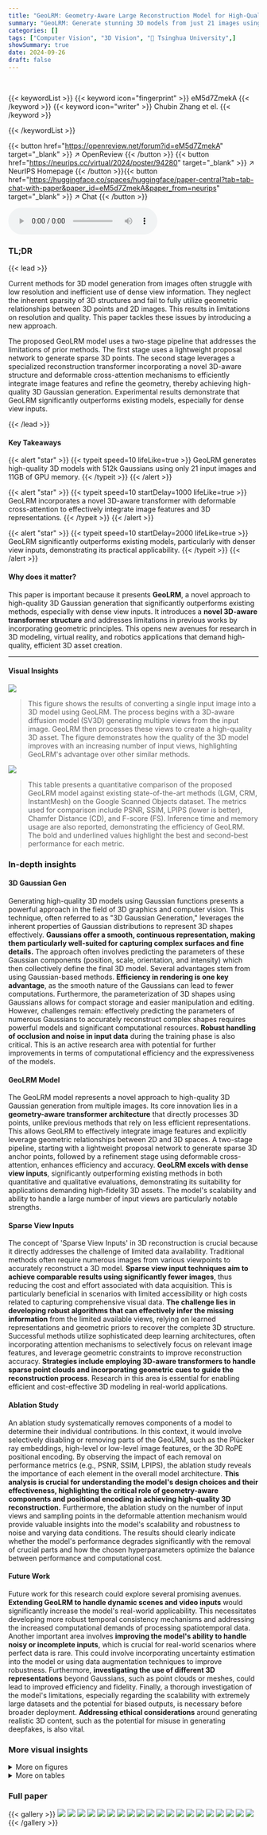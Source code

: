 ```yaml
---
title: "GeoLRM: Geometry-Aware Large Reconstruction Model for High-Quality 3D Gaussian Generation"
summary: "GeoLRM: Generate stunning 3D models from just 21 images using a novel geometry-aware transformer, surpassing existing methods in efficiency and quality!"
categories: []
tags: ["Computer Vision", "3D Vision", "🏢 Tsinghua University",]
showSummary: true
date: 2024-09-26
draft: false
---
```


<br>

{{< keywordList >}}
{{< keyword icon="fingerprint" >}} eM5d7ZmekA {{< /keyword >}}
{{< keyword icon="writer" >}} Chubin Zhang et el. {{< /keyword >}}
 
{{< /keywordList >}}

{{< button href="https://openreview.net/forum?id=eM5d7ZmekA" target="_blank" >}}
↗ OpenReview
{{< /button >}}
{{< button href="https://neurips.cc/virtual/2024/poster/94280" target="_blank" >}}
↗ NeurIPS Homepage
{{< /button >}}{{< button href="https://huggingface.co/spaces/huggingface/paper-central?tab=tab-chat-with-paper&paper_id=eM5d7ZmekA&paper_from=neurips" target="_blank" >}}
↗ Chat
{{< /button >}}



<audio controls>
    <source src="https://ai-paper-reviewer.com/eM5d7ZmekA/podcast.wav" type="audio/wav">
    Your browser does not support the audio element.
</audio>


### TL;DR


{{< lead >}}

Current methods for 3D model generation from images often struggle with low resolution and inefficient use of dense view information. They neglect the inherent sparsity of 3D structures and fail to fully utilize geometric relationships between 3D points and 2D images. This results in limitations on resolution and quality.  This paper tackles these issues by introducing a new approach. 

The proposed GeoLRM model uses a two-stage pipeline that addresses the limitations of prior methods. The first stage uses a lightweight proposal network to generate sparse 3D points. The second stage leverages a specialized reconstruction transformer incorporating a novel 3D-aware structure and deformable cross-attention mechanisms to efficiently integrate image features and refine the geometry, thereby achieving high-quality 3D Gaussian generation.  Experimental results demonstrate that GeoLRM significantly outperforms existing models, especially for dense view inputs.

{{< /lead >}}


#### Key Takeaways

{{< alert "star" >}}
{{< typeit speed=10 lifeLike=true >}} GeoLRM generates high-quality 3D models with 512k Gaussians using only 21 input images and 11GB of GPU memory. {{< /typeit >}}
{{< /alert >}}

{{< alert "star" >}}
{{< typeit speed=10 startDelay=1000 lifeLike=true >}} GeoLRM incorporates a novel 3D-aware transformer with deformable cross-attention to effectively integrate image features and 3D representations. {{< /typeit >}}
{{< /alert >}}

{{< alert "star" >}}
{{< typeit speed=10 startDelay=2000 lifeLike=true >}} GeoLRM significantly outperforms existing models, particularly with denser view inputs, demonstrating its practical applicability. {{< /typeit >}}
{{< /alert >}}

#### Why does it matter?
This paper is important because it presents **GeoLRM**, a novel approach to high-quality 3D Gaussian generation that significantly outperforms existing methods, especially with dense view inputs.  It introduces a **novel 3D-aware transformer structure** and addresses limitations in previous works by incorporating geometric principles. This opens new avenues for research in 3D modeling, virtual reality, and robotics applications that demand high-quality, efficient 3D asset creation.

------
#### Visual Insights



![](https://ai-paper-reviewer.com/eM5d7ZmekA/figures_1_1.jpg)

> This figure shows the results of converting a single input image into a 3D model using GeoLRM.  The process begins with a 3D-aware diffusion model (SV3D) generating multiple views from the input image. GeoLRM then processes these views to create a high-quality 3D asset. The figure demonstrates how the quality of the 3D model improves with an increasing number of input views, highlighting GeoLRM's advantage over other similar methods.





![](https://ai-paper-reviewer.com/eM5d7ZmekA/tables_6_1.jpg)

> This table presents a quantitative comparison of the proposed GeoLRM model against existing state-of-the-art methods (LGM, CRM, InstantMesh) on the Google Scanned Objects dataset.  The metrics used for comparison include PSNR, SSIM, LPIPS (lower is better), Chamfer Distance (CD), and F-score (FS). Inference time and memory usage are also reported, demonstrating the efficiency of GeoLRM.  The bold and underlined values highlight the best and second-best performance for each metric.





### In-depth insights


#### 3D Gaussian Gen
Generating high-quality 3D models using Gaussian functions presents a powerful approach in the field of 3D graphics and computer vision.  This technique, often referred to as "3D Gaussian Generation," leverages the inherent properties of Gaussian distributions to represent 3D shapes effectively.  **Gaussians offer a smooth, continuous representation, making them particularly well-suited for capturing complex surfaces and fine details.**  The approach often involves predicting the parameters of these Gaussian components (position, scale, orientation, and intensity) which then collectively define the final 3D model. Several advantages stem from using Gaussian-based methods. **Efficiency in rendering is one key advantage**, as the smooth nature of the Gaussians can lead to fewer computations. Furthermore, the parameterization of 3D shapes using Gaussians allows for compact storage and easier manipulation and editing.  However, challenges remain: effectively predicting the parameters of numerous Gaussians to accurately reconstruct complex shapes requires powerful models and significant computational resources.  **Robust handling of occlusion and noise in input data** during the training phase is also critical. This is an active research area with potential for further improvements in terms of computational efficiency and the expressiveness of the models.

#### GeoLRM Model
The GeoLRM model represents a novel approach to high-quality 3D Gaussian generation from multiple images.  Its core innovation lies in a **geometry-aware transformer architecture** that directly processes 3D points, unlike previous methods that rely on less efficient representations. This allows GeoLRM to effectively integrate image features and explicitly leverage geometric relationships between 2D and 3D spaces.  A two-stage pipeline, starting with a lightweight proposal network to generate sparse 3D anchor points, followed by a refinement stage using deformable cross-attention, enhances efficiency and accuracy.  **GeoLRM excels with dense view inputs**, significantly outperforming existing methods in both quantitative and qualitative evaluations, demonstrating its suitability for applications demanding high-fidelity 3D assets.  The model's scalability and ability to handle a large number of input views are particularly notable strengths.

#### Sparse View Inputs
The concept of 'Sparse View Inputs' in 3D reconstruction is crucial because it directly addresses the challenge of limited data availability.  Traditional methods often require numerous images from various viewpoints to accurately reconstruct a 3D model.  **Sparse view input techniques aim to achieve comparable results using significantly fewer images**, thus reducing the cost and effort associated with data acquisition.  This is particularly beneficial in scenarios with limited accessibility or high costs related to capturing comprehensive visual data.  **The challenge lies in developing robust algorithms that can effectively infer the missing information** from the limited available views, relying on learned representations and geometric priors to recover the complete 3D structure.  Successful methods utilize sophisticated deep learning architectures, often incorporating attention mechanisms to selectively focus on relevant image features, and leverage geometric constraints to improve reconstruction accuracy.  **Strategies include employing 3D-aware transformers to handle sparse point clouds and incorporating geometric cues to guide the reconstruction process**.   Research in this area is essential for enabling efficient and cost-effective 3D modeling in real-world applications.

#### Ablation Study
An ablation study systematically removes components of a model to determine their individual contributions.  In this context, it would involve selectively disabling or removing parts of the GeoLRM, such as the Plücker ray embeddings, high-level or low-level image features, or the 3D RoPE positional encoding. By observing the impact of each removal on performance metrics (e.g., PSNR, SSIM, LPIPS), the ablation study reveals the importance of each element in the overall model architecture. **This analysis is crucial for understanding the model's design choices and their effectiveness, highlighting the critical role of geometry-aware components and positional encoding in achieving high-quality 3D reconstruction.**  Furthermore, the ablation study on the number of input views and sampling points in the deformable attention mechanism would provide valuable insights into the model's scalability and robustness to noise and varying data conditions.  The results should clearly indicate whether the model's performance degrades significantly with the removal of crucial parts and how the chosen hyperparameters optimize the balance between performance and computational cost.

#### Future Work
Future work for this research could explore several promising avenues.  **Extending GeoLRM to handle dynamic scenes and video inputs** would significantly increase the model's real-world applicability.  This necessitates developing more robust temporal consistency mechanisms and addressing the increased computational demands of processing spatiotemporal data.  Another important area involves **improving the model's ability to handle noisy or incomplete inputs**, which is crucial for real-world scenarios where perfect data is rare. This could involve incorporating uncertainty estimation into the model or using data augmentation techniques to improve robustness. Furthermore, **investigating the use of different 3D representations** beyond Gaussians, such as point clouds or meshes, could lead to improved efficiency and fidelity.  Finally, a thorough investigation of the model's limitations, especially regarding the scalability with extremely large datasets and the potential for biased outputs, is necessary before broader deployment.  **Addressing ethical considerations** around generating realistic 3D content, such as the potential for misuse in generating deepfakes, is also vital.


### More visual insights

<details>
<summary>More on figures
</summary>


![](https://ai-paper-reviewer.com/eM5d7ZmekA/figures_3_1.jpg)

> This figure illustrates the pipeline of the GeoLRM model, showing how it efficiently converts images into 3D Gaussians.  It uses a two-stage process: a proposal transformer creates a sparse occupancy grid from input images, and a reconstruction transformer refines this geometry and extracts texture details using deformable cross-attention. The final output is a set of 3D Gaussians suitable for real-time rendering.


![](https://ai-paper-reviewer.com/eM5d7ZmekA/figures_7_1.jpg)

> This figure presents a qualitative comparison of several image-to-3D reconstruction methods.  Four different objects (a girl, a rabbit, a hammer, and a rabbit on a bicycle) are shown, each rendered using different methods including TripoSR, LGM, CRM, InstantMesh and the proposed GeoLRM.  The results demonstrate the relative visual quality and level of detail achievable by each method. The figure highlights the superior rendering quality of the GeoLRM, particularly noticeable upon zooming in.


![](https://ai-paper-reviewer.com/eM5d7ZmekA/figures_8_1.jpg)

> This figure compares the 3D reconstruction results of different methods using varying numbers of input views.  The input image shows a small potted plant.  InstantMesh (using Zero123++) produces a blurry and incomplete model. InstantMesh (using SV3D) provides a slightly better reconstruction, but still suffers from artifacts and a lack of detail. In contrast, the 'Ours (with SV3D)' reconstruction is significantly more detailed and accurate, demonstrating improved scalability and performance with increased input views.


![](https://ai-paper-reviewer.com/eM5d7ZmekA/figures_8_2.jpg)

> This ablation study in the paper demonstrates the importance of using both high-level (semantic information like object identity and arrangement) and low-level (texture details such as surface patterns and colors) image features for accurate 3D reconstruction.  Excluding high-level features results in model instability, while omitting low-level features leads to a loss of textural detail.  The figure shows a qualitative comparison of the model's reconstruction with both features included, and with each feature type removed individually.


![](https://ai-paper-reviewer.com/eM5d7ZmekA/figures_15_1.jpg)

> This figure showcases the results of image-to-3D generation using mesh extraction.  It presents four different objects (a mushroom cluster, a phoenix, a robot, and a Na'vi-like character). For each object, the figure displays the original input image, four rendered views from different angles, and the final extracted mesh. The rendered views demonstrate the quality of the 3D model generated from the input image, highlighting its visual realism and detail. The mesh representation provides a geometric understanding of the 3D structure and serves as the foundation for creating various visual representations of the object.


![](https://ai-paper-reviewer.com/eM5d7ZmekA/figures_16_1.jpg)

> This figure shows a comparison of 3D mesh reconstruction results from different methods (LGM, CRM, InstantMesh, and Ours) on three example objects: mushrooms, teapots, and robots.  Each row represents a different method, showing the generated meshes from multiple viewpoints. The figure aims to visually demonstrate the relative quality and detail of the meshes generated by each method.


</details>




<details>
<summary>More on tables
</summary>


![](https://ai-paper-reviewer.com/eM5d7ZmekA/tables_6_2.jpg)
> This table presents a quantitative comparison of the proposed GeoLRM model against other state-of-the-art methods on the OmniObject3D dataset.  The metrics used for comparison include PSNR (Peak Signal-to-Noise Ratio), SSIM (Structural Similarity Index), LPIPS (Learned Perceptual Image Patch Similarity), CD (Chamfer Distance), and FS (F-Score). Higher PSNR and SSIM values, and lower LPIPS and CD values indicate better performance.  The highest and second-highest scores for each metric are highlighted.

![](https://ai-paper-reviewer.com/eM5d7ZmekA/tables_7_1.jpg)
> This table presents a quantitative comparison of the model's performance using different numbers of input views.  The model's performance is evaluated using four metrics: PSNR, SSIM, inference time, and memory usage.  The results show how the model's performance improves as the number of input views increases, indicating that the model benefits from denser input data.  The table shows that while the performance of InstantMesh plateaus and then declines as the input views increase, our method continues to improve.

![](https://ai-paper-reviewer.com/eM5d7ZmekA/tables_8_1.jpg)
> This table presents the ablation study results on the Google Scanned Objects (GSO) dataset. It shows the impact of removing different components of the GeoLRM model on its performance. The upper part of the table shows the comparison of the full model with models missing Plücker rays, low-level features, high-level features, and 3D RoPE, using 6 input views and 4 testing views. The lower part shows the influence of varying the number of input views on model performance for the full model and a model with a fixed number of input views.

![](https://ai-paper-reviewer.com/eM5d7ZmekA/tables_9_1.jpg)
> This table presents the results of an ablation study on the deformable attention mechanism. It shows the effect of using different numbers of sampling points (0, 4, 8, and 16) on the model's performance, measured by PSNR, SSIM, and LPIPS.  The results demonstrate that increasing the number of sampling points generally improves performance, suggesting that the deformable attention mechanism effectively leverages multi-view features to improve the quality of 3D reconstruction.  However, there are diminishing returns with more than 8 sampling points, striking a balance between performance and computational cost.

![](https://ai-paper-reviewer.com/eM5d7ZmekA/tables_17_1.jpg)
> This table presents a quantitative comparison of the proposed GeoLRM model against several state-of-the-art methods on the Google Scanned Objects dataset.  The comparison uses six input views and four evaluation views.  Metrics include PSNR, SSIM, LPIPS, CD, and FS, along with inference time and memory usage.  The best and second-best results for each metric are highlighted.

</details>




### Full paper

{{< gallery >}}
<img src="https://ai-paper-reviewer.com/eM5d7ZmekA/1.png" class="grid-w50 md:grid-w33 xl:grid-w25" />
<img src="https://ai-paper-reviewer.com/eM5d7ZmekA/2.png" class="grid-w50 md:grid-w33 xl:grid-w25" />
<img src="https://ai-paper-reviewer.com/eM5d7ZmekA/3.png" class="grid-w50 md:grid-w33 xl:grid-w25" />
<img src="https://ai-paper-reviewer.com/eM5d7ZmekA/4.png" class="grid-w50 md:grid-w33 xl:grid-w25" />
<img src="https://ai-paper-reviewer.com/eM5d7ZmekA/5.png" class="grid-w50 md:grid-w33 xl:grid-w25" />
<img src="https://ai-paper-reviewer.com/eM5d7ZmekA/6.png" class="grid-w50 md:grid-w33 xl:grid-w25" />
<img src="https://ai-paper-reviewer.com/eM5d7ZmekA/7.png" class="grid-w50 md:grid-w33 xl:grid-w25" />
<img src="https://ai-paper-reviewer.com/eM5d7ZmekA/8.png" class="grid-w50 md:grid-w33 xl:grid-w25" />
<img src="https://ai-paper-reviewer.com/eM5d7ZmekA/9.png" class="grid-w50 md:grid-w33 xl:grid-w25" />
<img src="https://ai-paper-reviewer.com/eM5d7ZmekA/10.png" class="grid-w50 md:grid-w33 xl:grid-w25" />
<img src="https://ai-paper-reviewer.com/eM5d7ZmekA/11.png" class="grid-w50 md:grid-w33 xl:grid-w25" />
<img src="https://ai-paper-reviewer.com/eM5d7ZmekA/12.png" class="grid-w50 md:grid-w33 xl:grid-w25" />
<img src="https://ai-paper-reviewer.com/eM5d7ZmekA/13.png" class="grid-w50 md:grid-w33 xl:grid-w25" />
<img src="https://ai-paper-reviewer.com/eM5d7ZmekA/14.png" class="grid-w50 md:grid-w33 xl:grid-w25" />
<img src="https://ai-paper-reviewer.com/eM5d7ZmekA/15.png" class="grid-w50 md:grid-w33 xl:grid-w25" />
<img src="https://ai-paper-reviewer.com/eM5d7ZmekA/16.png" class="grid-w50 md:grid-w33 xl:grid-w25" />
<img src="https://ai-paper-reviewer.com/eM5d7ZmekA/17.png" class="grid-w50 md:grid-w33 xl:grid-w25" />
<img src="https://ai-paper-reviewer.com/eM5d7ZmekA/18.png" class="grid-w50 md:grid-w33 xl:grid-w25" />
<img src="https://ai-paper-reviewer.com/eM5d7ZmekA/19.png" class="grid-w50 md:grid-w33 xl:grid-w25" />
<img src="https://ai-paper-reviewer.com/eM5d7ZmekA/20.png" class="grid-w50 md:grid-w33 xl:grid-w25" />
{{< /gallery >}}